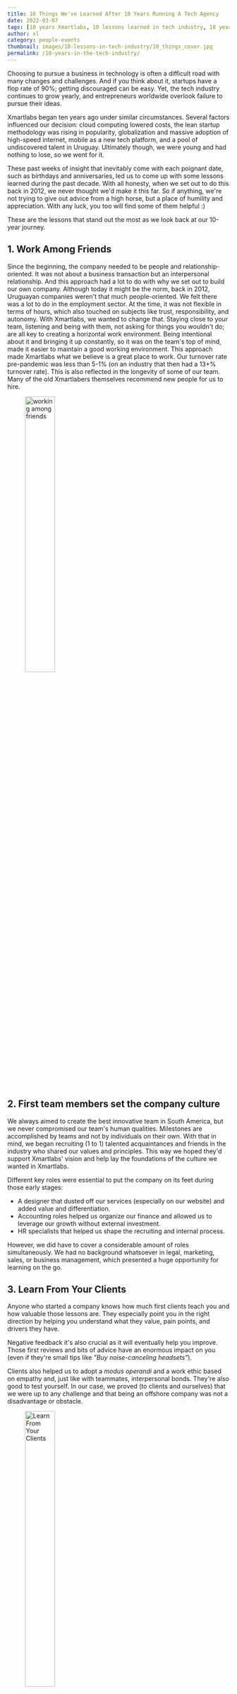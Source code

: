 ```yaml
---
title: 10 Things We've Learned After 10 Years Running A Tech Agency
date: 2022-03-07
tags: [10 years Xmartlabs, 10 lessons learned in tech industry, 10 years in tech industry]
author: xl
category: people-events
thumbnail: images/10-lessons-in-tech-industry/10_things_cover.jpg
permalink: /10-years-in-the-tech-industry/
---
```


Choosing to pursue a business in technology is often a difficult road with many changes and challenges. And if you think about it, startups have a flop rate of 90%; getting discouraged can be easy. Yet, the tech industry continues to grow yearly, and entrepreneurs worldwide overlook failure to pursue their ideas.

Xmartlabs began ten years ago under similar circumstances. Several factors influenced our decision: cloud computing lowered costs, the lean startup methodology was rising in popularity, globalization and massive adoption of high-speed internet, mobile as a new tech platform, and a pool of undiscovered talent in Uruguay. Ultimately though, we were young and had nothing to lose, so we went for it.

These past weeks of insight that inevitably come with each poignant date, such as birthdays and anniversaries, led us to come up with some lessons learned during the past decade. With all honesty, when we set out to do this back in 2012, we never thought we'd make it this far. So if anything, we're not trying to give out advice from a high horse, but a place of humility and appreciation. With any luck, you too will find some of them helpful :)

These are the lessons that stand out the most as we look back at our 10-year journey.

## 1. Work Among Friends

Since the beginning, the company needed to be people and relationship-oriented. It was not about a business transaction but an interpersonal relationship. And this approach had a lot to do with why we set out to build our own company.
Although today it might be the norm, back in 2012, Uruguayan companies weren't that much people-oriented. We felt there was a lot to do in the employment sector. At the time, it was not flexible in terms of hours, which also touched on subjects like trust, responsibility, and autonomy. With Xmartlabs, we wanted to change that.
Staying close to your team, listening and being with them, not asking for things you wouldn't do; are all key to creating a horizontal work environment. Being intentional about it and bringing it up constantly, so it was on the team's top of mind, made it easier to maintain a good working environment.
This approach made Xmartlabs what we believe is a great place to work. Our turnover rate pre-pandemic was less than 5-1% (on an industry that then had a 13+% turnover rate). This is also reflected in the longevity of some of our team. Many of the old Xmartlabers themselves recommend new people for us to hire.

<figure>
  <img style="width: 40%" src="/images/10-lessons-in-tech-industry/xl-working-with-friends.jpg" alt="working among friends" />
</figure>

## 2. First team members set the company culture

We always aimed to create the best innovative team in South America, but we never compromised our team's human qualities. 
Milestones are accomplished by teams and not by individuals on their own. With that in mind, we began recruiting (1 to 1) talented acquaintances and friends in the industry who shared our values and principles. This way we hoped they'd support Xmartlabs' vision and help lay the foundations of the culture we wanted in Xmartlabs.

Different key roles were essential to put the company on its feet during those early stages:

- A designer that dusted off our services (especially on our website) and added value and differentiation.
- Accounting roles helped us organize our finance and allowed us to leverage our growth without external investment.
- HR specialists that helped us shape the recruiting and internal process.

However, we did have to cover a considerable amount of roles simultaneously. We had no background whatsoever in legal, marketing, sales, or business management, which presented a huge opportunity for learning on the go.


## 3. Learn From Your Clients

Anyone who started a company knows how much first clients teach you and how valuable those lessons are. They especially point you in the right direction by helping you understand what they value, pain points, and drivers they have. 

Negative feedback it's also crucial as it will eventually help you improve. Those first reviews and bits of advice have an enormous impact on you (even if they're small tips like *"Buy noise-canceling headsets"*).

Clients also helped us to adopt a *modus operandi* and a work ethic based on empathy and, just like with teammates, interpersonal bonds. They're also good to test yourself. In our case, we proved (to clients and ourselves) that we were up to any challenge and that being an offshore company was not a disadvantage or obstacle.


<figure>
  <img style="width: 40%" src="/images/10-lessons-in-tech-industry/Learn-From-Your-Clients.png" alt="Learn From Your Clients" />
  <figcaption>Soccer match along with client</figcaption>
</figure>

## 4. Follow The Golden Rule

"Don't do unto others what you don't want done unto you." As you may have noticed, empathy is a big thing for us, and it rules our clients' and team's relationships. We aim towards a relationship and lasting bonds (lasting in terms of years, not just a couple of months).

Showing empathy and integrity when things don't turn out as best as they could or as you expected them to will surely gain trust and cement those bonds. It's also amazing how clients and other collaborators can immediately perceive within the first few weeks despite not even starting a project. Transmitting empathy within the team and having people that shows it and promotes it is critical.

## 5. Hard work and consistency pay off (and beats being first)

First mover advantage (if someone did something first, then it must be successful) is widely accepted. But sometimes, slow and steady wins the race. Google was not the first search engine, just like MySpace came before Facebook (we are not implying we are like Google or Facebook 😅).

When we launched our OSS library (XL Form), there was already one doing the same thing and being adopted by the community. However, we saw how its numbers grew, and when the time came, we were the first ones to improve it by migrating it to Swift. So, if not from us, learn from Google, Facebook, and other big players; sometimes second is best.

## 6. We are always in beta

There’s always time for improvements. Our first website was honestly a bit embarrassing, but we needed to put it out there because there's always time to improve. If, in this case, the website was nice or not was not going to break it or make it, we needed it out, and that was it. Since the beginning, we were exposed to problems we needed to solve by yesterday, and being expedited became necessary. For us, perfect is late, most of the time!


<figure>
  <img style="width: 100%" src="/images/10-lessons-in-tech-industry/first-website.png" alt="Xmartlabs’ website during those first years." />
  <figcaption>Xmartlabs’ website during those first years.</figcaption>
</figure>



## 7. We're never alone

Since our very beginning, we were made aware of the importance of weaving bonds with our surrounding community, this was mainly thanks to the accelerator we began in. Our first commercial mission and first move to an independent office was made together with other entrepreneurs we met there. 

We also got involved by giving several talks in main events, even when our team was small. OSS was also a big part of this because, although we didn’t have that many success stories, we had some type of value to give back to the community, and they were always open to receiving it.

## 8. Know who you don’t want to become

We didn't have a completely clear vision of what we wanted to be. However, we did know what we didn't want to become: a colder, more transactional, and corporative business. Perhaps it's not the easiest way of carrying out a company because some things are left to chance, but it worked for us, especially at the outset. We always bet on organic growth and set up objectives based on the opportunities that came up or on aspects we need to improve.

Whether you prefer a more quantitative approach or not, it's equally as important to know where you don't want to be than where you do.

## 9. Embrace the mess

Problems will come, it's inevitable, it will come a time (or several) where all will be *too*
 much. In those instances, we found it's better not only to put the fire out and look for solutions but to dig deep and understand why the problem came to be and get to the cause.

## 10. Don’t lose your essence

When we were looking to expand Xmartlabs, we found some internal reticence, especially because there was fear of becoming into that we didn't want to (pure, raw, corporate enterprise). We avoided this by making sure we maintained our essence and stayed true to ourselves. Every six months, the company changes, and that's ok, especially in the tech industry. What's important is to stay "the same" with a 10, 20, or 100 people team.

How do we try every day to stay ourselves? We are willing to listen to each other and maintain integrity throughout the years, not thinking purely in economic terms (even if companies' ultimate goals are always to make a profit), prioritizing relationships and happiness, and building quality products with ethics.


<figure>
  <img style="width: 100%" src="/images/10-lessons-in-tech-industry/team.png" alt="XL team" />
  <figcaption>XL team at the 2019 year-end retreat</figcaption>
</figure>


We hope our top learned lessons help you in your tech business. We would love to know about yours, please share in the comments section below. 
